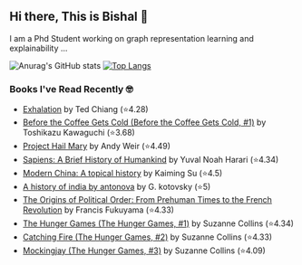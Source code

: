 ## Hi there, This is Bishal 👋
I am a Phd Student working on graph representation learning and explainability ...

![Anurag's GitHub stats](https://github-readme-stats-sigma-five.vercel.app/api?username=BishalLakha&show_icons=true&theme=buefy&hide=prs,issues&count_private=true)
[![Top Langs](https://github-readme-stats-sigma-five.vercel.app/api/top-langs/?username=BishalLakha&layout=compact&langs_count=4)](https://github.com/anuraghazra/github-readme-stats)

### Books I've Read Recently 🤓
<!-- GOODREADS-LIST:START -->
- [Exhalation](https://www.goodreads.com/review/show/6825451572?utm_medium=api&utm_source=rss) by Ted Chiang (⭐️4.28)
- [Before the Coffee Gets Cold (Before the Coffee Gets Cold, #1)](https://www.goodreads.com/review/show/6046796477?utm_medium=api&utm_source=rss) by Toshikazu Kawaguchi (⭐️3.68)
- [Project Hail Mary](https://www.goodreads.com/review/show/6730381183?utm_medium=api&utm_source=rss) by Andy Weir (⭐️4.49)
- [Sapiens: A Brief History of Humankind](https://www.goodreads.com/review/show/1560957115?utm_medium=api&utm_source=rss) by Yuval Noah Harari (⭐️4.34)
- [Modern China: A topical history](https://www.goodreads.com/review/show/1828612190?utm_medium=api&utm_source=rss) by Kaiming Su (⭐️4.5)
- [A history of india by antonova](https://www.goodreads.com/review/show/2130252898?utm_medium=api&utm_source=rss) by G. kotovsky (⭐️5)
- [The Origins of Political Order: From Prehuman Times to the French Revolution](https://www.goodreads.com/review/show/2342454798?utm_medium=api&utm_source=rss) by Francis Fukuyama (⭐️4.33)
- [The Hunger Games (The Hunger Games, #1)](https://www.goodreads.com/review/show/1096168223?utm_medium=api&utm_source=rss) by Suzanne Collins (⭐️4.34)
- [Catching Fire (The Hunger Games, #2)](https://www.goodreads.com/review/show/6756335942?utm_medium=api&utm_source=rss) by Suzanne Collins (⭐️4.33)
- [Mockingjay (The Hunger Games, #3)](https://www.goodreads.com/review/show/6756333847?utm_medium=api&utm_source=rss) by Suzanne Collins (⭐️4.09)
<!-- GOODREADS-LIST:END -->

<!--
**BishalLakha/BishalLakha** is a ✨ _special_ ✨ repository because its `README.md` (this file) appears on your GitHub profile.


- 🔭 I’m currently working on ...
- 🌱 I’m currently learning ...
- 👯 I’m looking to collaborate on ...
- 🤔 I’m looking for help with ...
- 💬 Ask me about ...
- 📫 How to reach me: ...
- 😄 Pronouns: ...
- ⚡ Fun fact: ...
-->
